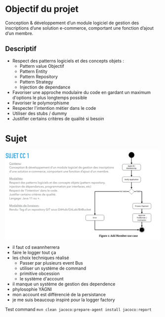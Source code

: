# Objectif du projet

Conception & développement d’un module logiciel de gestion des inscriptions  d’une solution e-commerce, 
comportant une fonction d’ajout d’un membre.

## Descriptif

- Respect des patterns logiciels et des concepts objets :
  - Pattern value Objectif
  - Pattern Entity
  - Pattern Repository
  - Pattern Strategy
  - Injection de dependance
- Favoriser une approche modulaire du code en gardant un maximum d'options le plus longtemps possible
- Favoriser le polymorphisme
- Respecter l'intention métier dans le code
- Utiliser des stubs / dummy
- Justifier certains critères de qualité si besoin

# Sujet

![sujet](assets/sujet.png)

- il faut cd swannherrera
- faire le logger tout ça
- les choix techniques réalisé
  - Passer par plusieurs event Bus
  - utiliser un système de command
  - primitive obcession
  - le système d'account
- il manque un système de gestion des dependence
- phylosophie YAGNI
- mon account est différencié de la persistance
- je me suis beaucoup inspiré pour la logger factory


Test command
`mvn clean jacoco:prepare-agent install jacoco:report`